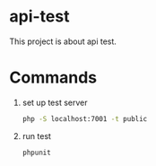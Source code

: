 # api-test

This project is about api test.

# Commands

1. set up test server

    ```bash
    php -S localhost:7001 -t public
    ```

2. run test
    
    ```bash
    phpunit
    ```
